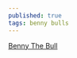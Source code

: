 ```yaml
---
published: true
tags: benny bulls
---
```


[Benny The Bull](https://www.youtube.com/watch?v=6OncJ3aDkkU)
